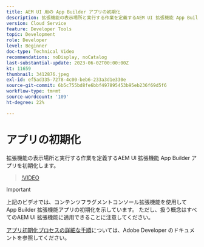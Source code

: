 ```yaml
---
title: AEM UI 用の App Builder アプリの初期化
description: 拡張機能の表示場所と実行する作業を定義するAEM UI 拡張機能 App Builder アプリを初期化する方法について説明します。
version: Cloud Service
feature: Developer Tools
topic: Development
role: Developer
level: Beginner
doc-type: Technical Video
recommendations: noDisplay, noCatalog
last-substantial-update: 2023-06-02T00:00:00Z
kt: 11659
thumbnail: 3412876.jpeg
exl-id: ef5ad335-7278-4c00-beb6-233a3d1e330e
source-git-commit: 6b5c755bd8fe6bbf497895453b95eb236f69d5f6
workflow-type: tm+mt
source-wordcount: '109'
ht-degree: 22%

---
```


# アプリの初期化

拡張機能の表示場所と実行する作業を定義するAEM UI 拡張機能 App Builder アプリを初期化します。

>[!VIDEO](https://video.tv.adobe.com/v/3412876?quality=12&learn=on)

>[!IMPORTANT]
>
> 上記のビデオでは、コンテンツフラグメントコンソール拡張機能を使用して App Builder 拡張機能アプリの初期化を示しています。 ただし、扱う概念はすべてのAEM UI 拡張機能に適用できることに注意してください。

[アプリ初期化プロセスの詳細な手順](https://developer.adobe.com/uix/docs/services/aem-cf-console-admin/code-generation/#launch-code-generation-during-project-initialization)については、Adobe Developer のドキュメントを参照してください。
